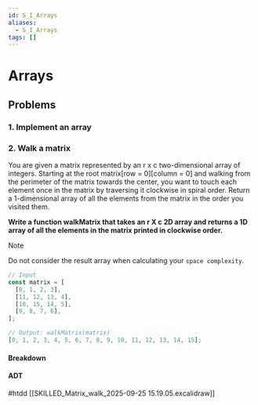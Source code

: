 ```yaml
---
id: S_I_Arrays
aliases:
  - S_I_Arrays
tags: []
---
```


# Arrays

## Problems

### 1. Implement an array

### 2. Walk a matrix

You are given a matrix represented by an r x c two-dimensional array of integers. Starting at the root matrix[row = 0][column = 0] and walking from the perimeter of the matrix towards the center, you want to touch each element once in the matrix by traversing it clockwise in spiral order. Return a 1-dimensional array of all the elements from the matrix in the order you visited them.

**Write a function walkMatrix that takes an r X c 2D array and returns a 1D array of all the elements in the matrix printed in clockwise order.**

> [!note]
Do not consider the result array when calculating your `space complexity`.

```js
// Input
const matrix = [
  [0, 1, 2, 3],
  [11, 12, 13, 4],
  [10, 15, 14, 5],
  [9, 8, 7, 6],
];

// Output: walkMatrix(matrix)
[0, 1, 2, 3, 4, 5, 6, 7, 8, 9, 10, 11, 12, 13, 14, 15];
```

#### Breakdown

#### ADT
#htdd
[[SKILLED_Matrix_walk_2025-09-25 15.19.05.excalidraw]]

